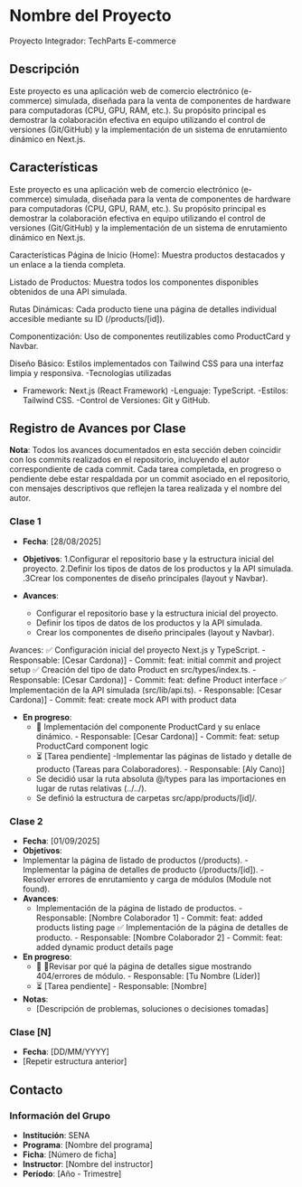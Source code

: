 # Nombre del Proyecto
Proyecto Integrador: TechParts E-commerce

## Descripción
Este proyecto es una aplicación web de comercio electrónico (e-commerce) simulada, diseñada para la venta de componentes de hardware para computadoras (CPU, GPU, RAM, etc.). Su propósito principal es demostrar la colaboración efectiva en equipo utilizando el control de versiones (Git/GitHub) y la implementación de un sistema de enrutamiento dinámico en Next.js.

## Características
Este proyecto es una aplicación web de comercio electrónico (e-commerce) simulada, diseñada para la venta de componentes de hardware para computadoras (CPU, GPU, RAM, etc.). Su propósito principal es demostrar la colaboración efectiva en equipo utilizando el control de versiones (Git/GitHub) y la implementación de un sistema de enrutamiento dinámico en Next.js.

Características
Página de Inicio (Home): Muestra productos destacados y un enlace a la tienda completa.

Listado de Productos: Muestra todos los componentes disponibles obtenidos de una API simulada.

Rutas Dinámicas: Cada producto tiene una página de detalles individual accesible mediante su ID (/products/[id]).

Componentización: Uso de componentes reutilizables como ProductCard y Navbar.

Diseño Básico: Estilos implementados con Tailwind CSS para una interfaz limpia y responsiva.
-Tecnologías utilizadas
- Framework: Next.js (React Framework)
-Lenguaje: TypeScript.
-Estilos: Tailwind CSS.
-Control de Versiones: Git y GitHub.

## Registro de Avances por Clase
**Nota**: Todos los avances documentados en esta sección deben coincidir con los commits realizados en el repositorio, incluyendo el autor correspondiente de cada commit. Cada tarea completada, en progreso o pendiente debe estar respaldada por un commit asociado en el repositorio, con mensajes descriptivos que reflejen la tarea realizada y el nombre del autor.

### Clase 1
- **Fecha**: [28/08/2025]
- **Objetivos**:
  1.Configurar el repositorio base y la estructura inicial del proyecto.
  2.Definir los tipos de datos de los productos y la API simulada.
  .3Crear los componentes de diseño principales (layout y Navbar).
  
- **Avances**:
  - Configurar el repositorio base y la estructura inicial del proyecto.
  - Definir los tipos de datos de los productos y la API simulada.
  - Crear los componentes de diseño principales (layout y Navbar).

Avances:
✅ Configuración inicial del proyecto Next.js y TypeScript. - Responsable: [Cesar Cardona)] - Commit: feat: initial commit and project setup
✅ Creación del tipo de dato Product en src/types/index.ts. - Responsable: [Cesar Cardona)] - Commit: feat: define Product interface
✅ Implementación de la API simulada (src/lib/api.ts). - Responsable: [Cesar Cardona)] - Commit: feat: create mock API with product data
- **En progreso**:
  - 🔄  Implementación del componente ProductCard y su enlace dinámico. - Responsable: [Cesar Cardona)] - Commit: feat: setup ProductCard component logic
  - ⏳ [Tarea pendiente] -Implementar las páginas de listado y detalle de producto (Tareas para Colaboradores). - Responsable: [Aly Cano)]
  - Se decidió usar la ruta absoluta @/types para las importaciones en lugar de rutas relativas (../../).
  - Se definió la estructura de carpetas src/app/products/[id]/.

### Clase 2
- **Fecha**: [01/09/2025]
- **Objetivos**:
- Implementar la página de listado de productos (/products).
-Implementar la página de detalles de producto (/products/[id]).
-Resolver errores de enrutamiento y carga de módulos (Module not found). 
- **Avances**:
  - Implementación de la página de listado de productos. - Responsable: [Nombre Colaborador 1] - Commit: feat: added products listing page
✅ Implementación de la página de detalles de producto. - Responsable: [Nombre Colaborador 2] - Commit: feat: added dynamic product details page
- **En progreso**:
  - 🔄 🔄Revisar por qué la página de detalles sigue mostrando 404/errores de módulo. - Responsable: [Tu Nombre (Líder)]
  - ⏳ [Tarea pendiente] - Responsable: [Nombre]
- **Notas**:
  - [Descripción de problemas, soluciones o decisiones tomadas]

### Clase [N]
- **Fecha**: [DD/MM/YYYY]
- [Repetir estructura anterior]

## Contacto
### Información del Grupo
- **Institución**: SENA
- **Programa**: [Nombre del programa]
- **Ficha**: [Número de ficha]
- **Instructor**: [Nombre del instructor]
- **Período**: [Año - Trimestre]
